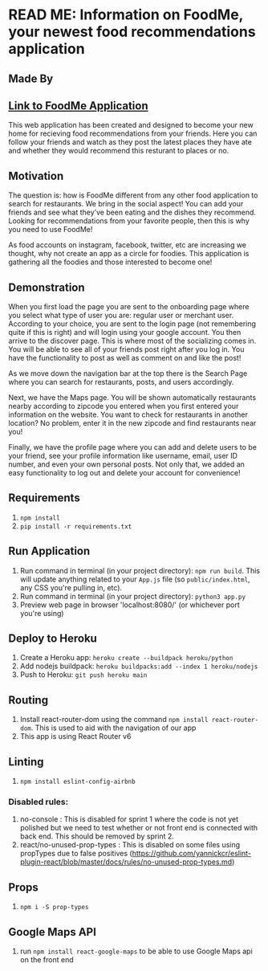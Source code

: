 # READ ME: Information on FoodMe, your newest food recommendations application

## Made By


## [Link to FoodMe Application](http://pure-sea-44259.herokuapp.com)

This web application has been created and designed to become your new home for recieving food recommendations from your friends. Here you can follow your friends and watch as they post the latest places they have ate and whether they would recommend this resturant to places or no.


## Motivation

The question is: how is FoodMe different from any other food application to search for restaurants. We bring in the social aspect! You can add your friends and see what they’ve been eating and the dishes they recommend. Looking for recommendations from your favorite people, then this is why you need to use FoodMe! 

As food accounts on instagram, facebook, twitter, etc are increasing we thought, why not create an app as a circle for foodies. This application is gathering all the foodies and those interested to become one!


## Demonstration

When you first load the page you are sent to the onboarding page where you select what type of user you are: regular user or merchant user. According to your choice, you are sent to the login page (not remembering quite if this is right) and will login using your google account. You then arrive to the discover page. This is where most of the socializing comes in. You will be able to see all of your friends post right after you log in. You have the functionality to post as well as comment on and like the post!

As we move down the navigation bar at the top there is the Search Page where you can search for restaurants, posts, and users accordingly. 

Next, we have the Maps page. You will be shown automatically restaurants nearby according to zipcode you entered when you first entered your information on the website. You want to check for restaurants in another location? No problem, enter it in the new zipcode and find restaurants near you!

Finally, we have the profile page where you can add and delete users to be your friend, see your profile information like username, email, user ID number, and even your own personal posts. Not only that, we added an easy functionality to log out and delete your account for convenience!


## Requirements

1. `npm install`
2. `pip install -r requirements.txt`

## Run Application

1. Run command in terminal (in your project directory): `npm run build`. This will update anything related to your `App.js` file (so `public/index.html`, any CSS you're pulling in, etc).
2. Run command in terminal (in your project directory): `python3 app.py`
3. Preview web page in browser 'localhost:8080/' (or whichever port you're using)

## Deploy to Heroku

1. Create a Heroku app: `heroku create --buildpack heroku/python`
2. Add nodejs buildpack: `heroku buildpacks:add --index 1 heroku/nodejs`
3. Push to Heroku: `git push heroku main`

## Routing

1. Install react-router-dom using the command `npm install react-router-dom`. This is used to aid with the navigation of our app
2. This app is using React Router v6

## Linting

1. `npm install eslint-config-airbnb`

### Disabled rules:

1. no-console : This is disabled for sprint 1 where the code is not yet polished but we need to test whether or not front end is connected with back end. This should be removed by sprint 2.
2. react/no-unused-prop-types : This is disabled on some files using propTypes due to false positives (https://github.com/yannickcr/eslint-plugin-react/blob/master/docs/rules/no-unused-prop-types.md)

## Props

1. `npm i -S prop-types`

## Google Maps API

1. run `npm install react-google-maps` to be able to use Google Maps api on the front end

##
